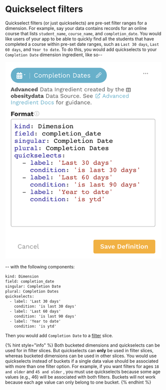 # Quickselect filters

Quickselect filters \(or just quickselects\) are pre-set filter ranges for a dimension. For example, say your data contains records for an online course that lists `student_name`, `course_name`, and `completion_date`.  You would like users of your app to be able to quickly find all the students that have completed a course within pre-set date ranges, such as `Last 30 days`, `Last 60 days`, and `Year to date`. To do this, you would add quickselects to your `Completion Date` dimension ingredient, like so--

![Advanced ingredient: dimension with quickselects](../../../.gitbook/assets/image%20%2850%29.png)

-- with the following components:

```text
kind: Dimension
field: completion_date
singular: Completion Date
plural: Completion Dates
quickselects:
  - label: 'Last 30 days'
    condition: 'is last 30 days'
  - label: 'Last 60 days'
    condition: 'is last 90 days'
  - label: 'Year to date'
    condition: 'is ytd'
```

Then you would add `Completion Date` to a [filter](../../story-designer/charts/filters.md) slice. 

{% hint style="info" %}
Both bucketed dimensions and quickselects can be used for in filter slices. But quickselects can **only** be used in filter slices, whereas bucketed dimensions can be used in other slices. You would use quickselects instead of buckets if a single data value should be associated with more than one filter option.  For example, if you want filters for ages `18 and older` and `45 and older` , you must use quickselects because some age values \(e.g., 46\) will be associated with both filters. Buckets will not work because each age value can only belong to one bucket.
{% endhint %}



